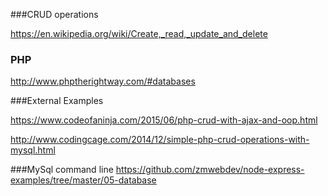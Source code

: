 ###CRUD operations

https://en.wikipedia.org/wiki/Create,_read,_update_and_delete

### PHP 

http://www.phptherightway.com/#databases

###External Examples

https://www.codeofaninja.com/2015/06/php-crud-with-ajax-and-oop.html

http://www.codingcage.com/2014/12/simple-php-crud-operations-with-mysql.html

###MySql command line
https://github.com/zmwebdev/node-express-examples/tree/master/05-database
